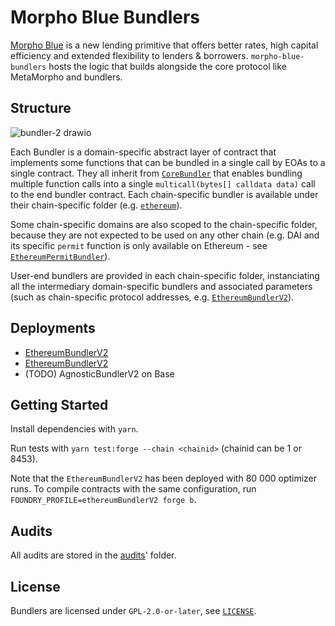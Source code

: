 # Morpho Blue Bundlers

[Morpho Blue](https://github.com/morpho-org/morpho-blue) is a new lending primitive that offers better rates, high capital efficiency and extended flexibility to lenders & borrowers. `morpho-blue-bundlers` hosts the logic that builds alongside the core protocol like MetaMorpho and bundlers.

## Structure

![bundler-2 drawio](https://github.com/morpho-org/morpho-blue-bundlers/assets/74971347/59549998-45e5-4154-a93e-6d684247105b)

Each Bundler is a domain-specific abstract layer of contract that implements some functions that can be bundled in a single call by EOAs to a single contract. They all inherit from [`CoreBundler`](./src/CoreBundler.sol) that enables bundling multiple function calls into a single `multicall(bytes[] calldata data)` call to the end bundler contract. Each chain-specific bundler is available under their chain-specific folder (e.g. [`ethereum`](./src/ethereum/)).

Some chain-specific domains are also scoped to the chain-specific folder, because they are not expected to be used on any other chain (e.g. DAI and its specific `permit` function is only available on Ethereum - see [`EthereumPermitBundler`](./src/ethereum/EthereumPermitBundler.sol)).

User-end bundlers are provided in each chain-specific folder, instanciating all the intermediary domain-specific bundlers and associated parameters (such as chain-specific protocol addresses, e.g. [`EthereumBundlerV2`](./src/ethereum/EthereumBundlerV2.sol)).

## Deployments

- [EthereumBundlerV2](https://github.com/morpho-org/morpho-blue-bundlers/releases/tag/v1.0.0)
- [EthereumBundlerV2](https://github.com/morpho-org/morpho-blue-bundlers/releases/tag/v1.2.0)
- (TODO) AgnosticBundlerV2 on Base

## Getting Started

Install dependencies with `yarn`.

Run tests with `yarn test:forge --chain <chainid>` (chainid can be 1 or 8453).

Note that the `EthereumBundlerV2` has been deployed with 80 000 optimizer runs.
To compile contracts with the same configuration, run `FOUNDRY_PROFILE=ethereumBundlerV2 forge b`.

## Audits

All audits are stored in the [audits](./audits/)' folder.

## License

Bundlers are licensed under `GPL-2.0-or-later`, see [`LICENSE`](./LICENSE).
